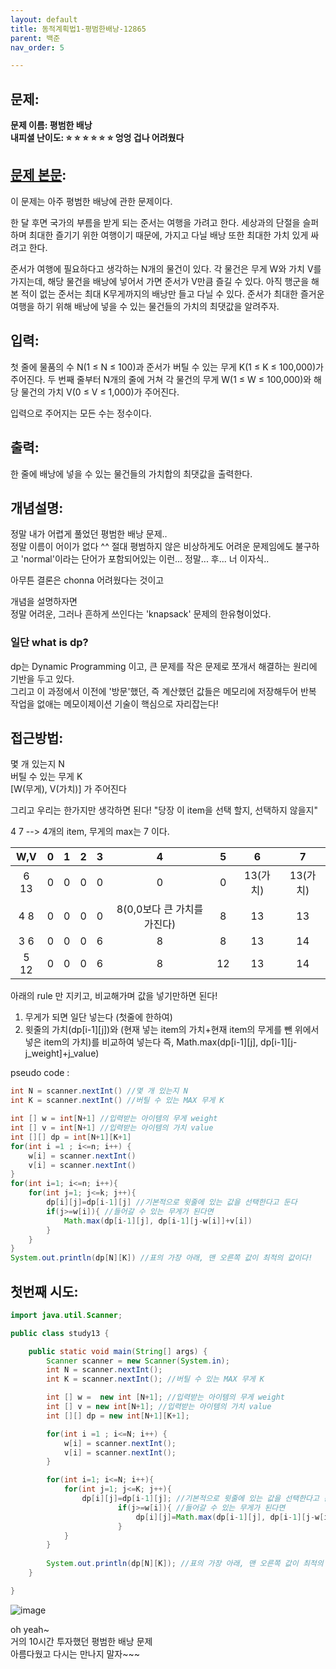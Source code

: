 ```yaml
---
layout: default
title: 동적계획법1-평범한배낭-12865
parent: 백준
nav_order: 5

---
```


## 문제:   
**문제 이름: 평범한 배낭**  
**내피셜 난이도: :star: :star: :star: :star: :star: :star: 엉엉 겁나 어려웠다**  

## **[문제 본문](https://www.acmicpc.net/problem/12865)**:  
이 문제는 아주 평범한 배낭에 관한 문제이다.

한 달 후면 국가의 부름을 받게 되는 준서는 여행을 가려고 한다. 세상과의 단절을 슬퍼하며 최대한 즐기기 위한 여행이기 때문에, 가지고 다닐 배낭 또한 최대한 가치 있게 싸려고 한다.

준서가 여행에 필요하다고 생각하는 N개의 물건이 있다. 각 물건은 무게 W와 가치 V를 가지는데, 해당 물건을 배낭에 넣어서 가면 준서가 V만큼 즐길 수 있다. 아직 행군을 해본 적이 없는 준서는 최대 K무게까지의 배낭만 들고 다닐 수 있다. 준서가 최대한 즐거운 여행을 하기 위해 배낭에 넣을 수 있는 물건들의 가치의 최댓값을 알려주자.  

## 입력:   
첫 줄에 물품의 수 N(1 ≤ N ≤ 100)과 준서가 버틸 수 있는 무게 K(1 ≤ K ≤ 100,000)가 주어진다. 두 번째 줄부터 N개의 줄에 거쳐 각 물건의 무게 W(1 ≤ W ≤ 100,000)와 해당 물건의 가치 V(0 ≤ V ≤ 1,000)가 주어진다.

입력으로 주어지는 모든 수는 정수이다.

## 출력:   
한 줄에 배낭에 넣을 수 있는 물건들의 가치합의 최댓값을 출력한다.


## 개념설명:   

정말 내가 어렵게 풀었던 평범한 배낭 문제..  
정말 이름이 어이가 없다 ^^ 절대 평범하지 않은 비상하게도 어려운 문제임에도 불구하고 'normal'이라는 단어가 포함되어있는 이런... 정말... 후... 너 이자식..  

아무튼 결론은 chonna 어려웠다는 것이고  

개념을 설명하자면  
정말 어려운, 그러나 흔하게 쓰인다는 'knapsack' 문제의 한유형이었다.  

### 일단 what is dp?  
dp는 Dynamic Programming 이고, 큰 문제를 작은 문제로 쪼개서 해결하는 원리에 기반을 두고 있다.  
그리고 이 과정에서 이전에 '방문'했던, 즉 계산했던 값들은 메모리에 저장해두어 반복 작업을 없애는 메모이제이션 기술이 핵심으로 자리잡는다!  

## 접근방법:   
몇 개 있는지 N  
버틸 수 있는 무게 K  
[W(무게), V(가치)] 가 주어진다  

그리고 우리는 한가지만 생각하면 된다! "당장 이 item을 선택 할지, 선택하지 않을지"  

4 7 --> 4개의 item, 무게의 max는 7 이다. 

| W,V | 0 | 1 | 2 | 3 | 4 | 5 | 6 | 7 | 
|:---:|:--:|:--:|:--:|:--:|:--:|:--:|:--:|:--:|
| 6 13| 0 | 0 | 0 | 0 | 0 | 0 | 13(가치) | 13(가치) | 
| 4 8 | 0 | 0 | 0 | 0 | 8(0,0보다 큰 가치를 가진다) | 8 | 13 | 13 | 
| 3 6 | 0 | 0 | 0 | 6 | 8 | 8 | 13 | 14 | 
| 5 12| 0 | 0 | 0 | 6 | 8 | 12 | 13 | 14 | 


아래의 rule 만 지키고, 비교해가며 값을 넣기만하면 된다!  
1. 무게가 되면 일단 넣는다 (첫줄에 한하여)  
2. 윗줄의 가치(dp[i-1][j])와 (현재 넣는 item의 가치+현재 item의 무게를 뺀 위에서 넣은 item의 가치)를 비교하여 넣는다 
즉, Math.max(dp[i-1][j], dp[i-1][j-j_weight]+j_value)

pseudo code : 
```java 
int N = scanner.nextInt() //몇 개 있는지 N  
int K = scanner.nextInt() //버틸 수 있는 MAX 무게 K  

int [] w = int[N+1] //입력받는 아이템의 무게 weight 
int [] v = int[N+1] //입력받는 아이템의 가치 value
int [][] dp = int[N+1][K+1]
for(int i =1 ; i<=n; i++) {
    w[i] = scanner.nextInt()
    v[i] = scanner.nextInt()
}
for(int i=1; i<=n; i++){
    for(int j=1; j<=k; j++){
        dp[i][j]=dp[i-1][j] //기본적으로 윗줄에 있는 값을 선택한다고 둔다
        if(j>=w[i]){ //들어갈 수 있는 무게가 된다면 
            Math.max(dp[i-1][j], dp[i-1][j-w[i]]+v[i])
        }
    }
}
System.out.println(dp[N][K]) //표의 가장 아래, 맨 오른쪽 값이 최적의 값이다! 

```



## 첫번째 시도:   
```java
import java.util.Scanner;

public class study13 {

	public static void main(String[] args) {
		Scanner scanner = new Scanner(System.in);
		int N = scanner.nextInt();
		int K = scanner.nextInt(); //버틸 수 있는 MAX 무게 K  

		int [] w =  new int [N+1]; //입력받는 아이템의 무게 weight 
		int [] v = new int[N+1]; //입력받는 아이템의 가치 value
		int [][] dp = new int[N+1][K+1];

		for(int i =1 ; i<=N; i++) {
			w[i] = scanner.nextInt();
			v[i] = scanner.nextInt();
		}

		for(int i=1; i<=N; i++){
			for(int j=1; j<=K; j++){
				dp[i][j]=dp[i-1][j]; //기본적으로 윗줄에 있는 값을 선택한다고 둔다
						if(j>=w[i]){ //들어갈 수 있는 무게가 된다면 
							dp[i][j]=Math.max(dp[i-1][j], dp[i-1][j-w[i]]+v[i]);
						}
			}
		}
		
		System.out.println(dp[N][K]); //표의 가장 아래, 맨 오른쪽 값이 최적의 값이다! 
	}

}

``` 

![image](https://user-images.githubusercontent.com/37579661/90542517-33a9f180-e1bf-11ea-90a4-ce536afc4a97.png)

oh yeah~  
거의 10시간 투자했던 평범한 배낭 문제  
아름다웠고 다시는 만나지 말자~~~  

